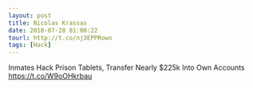 ```yaml
---
layout: post
title: Nicolas Krassas
date: 2018-07-28 01:00:22
tourl: http://t.co/nj3EPPRowo
tags: [Hack]
---
```

Inmates Hack Prison Tablets, Transfer Nearly $225k Into Own Accounts https://t.co/W9oOHkrbau